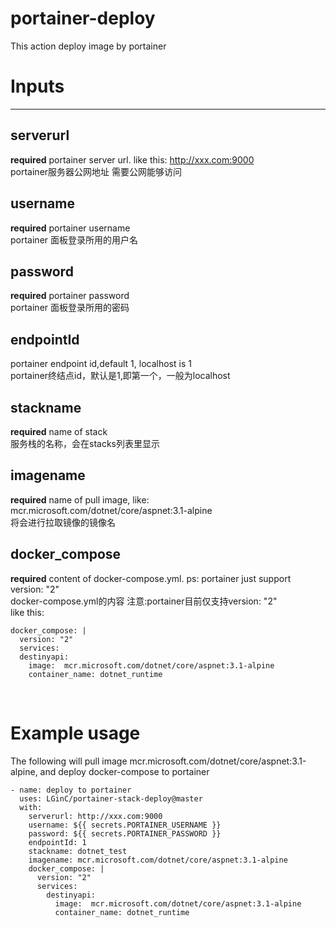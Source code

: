 # portainer-deploy
This action deploy image by portainer

# Inputs
---
## serverurl
**required**  portainer server url. like this: http://xxx.com:9000 <br>
portainer服务器公网地址  需要公网能够访问

## username
**required**  portainer username <br>
portainer 面板登录所用的用户名

## password
**required**  portainer password <br>
portainer 面板登录所用的密码

## endpointId
portainer endpoint id,default 1,  localhost is 1 <br>
portainer终结点id，默认是1,即第一个，一般为localhost

## stackname
**required** name of stack <br>
服务栈的名称，会在stacks列表里显示

## imagename
**required** name of pull image, like:  mcr.microsoft.com/dotnet/core/aspnet:3.1-alpine <br>
将会进行拉取镜像的镜像名

## docker_compose
**required** content of docker-compose.yml.  ps: portainer just support version: "2" <br>
docker-compose.yml的内容 注意:portainer目前仅支持version: "2" <br>
like this:
```
docker_compose: |
  version: "2"
  services:
  destinyapi:
    image:  mcr.microsoft.com/dotnet/core/aspnet:3.1-alpine
    container_name: dotnet_runtime
```
<br>
    
# Example usage
The following will pull image mcr.microsoft.com/dotnet/core/aspnet:3.1-alpine, and deploy docker-compose to portainer
```
- name: deploy to portainer
  uses: LGinC/portainer-stack-deploy@master
  with: 
    serverurl: http://xxx.com:9000
    username: ${{ secrets.PORTAINER_USERNAME }}
    password: ${{ secrets.PORTAINER_PASSWORD }}
    endpointId: 1
    stackname: dotnet_test
    imagename: mcr.microsoft.com/dotnet/core/aspnet:3.1-alpine
    docker_compose: |
      version: "2"
      services:
        destinyapi:
          image:  mcr.microsoft.com/dotnet/core/aspnet:3.1-alpine
          container_name: dotnet_runtime       
```
